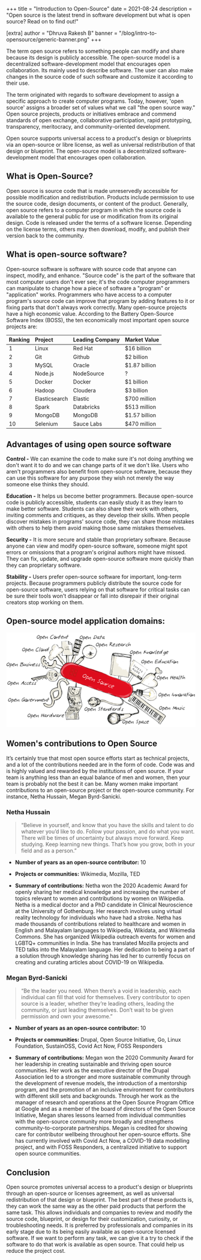 +++
title = "Introduction to Open-Source"
date = 2021-08-24
description = "Open source is the latest trend in software development but what is open source? Read on to find out!"

[extra]
author = "Dhruva Rakesh B"
banner = "/blog/intro-to-opensource/generic-banner.png"
+++

The term open source refers to something people can modify and share
because its design is publicly accessible. The open-source model is a
decentralized software-development model that encourages open
collaboration. Its mainly used to describe software. The user can also
make changes in the source code of such software and customize it
according to their use. <!-- more -->

The term originated with regards to software development to assign a
specific approach to create computer programs. Today, however, 'open
source' assigns a broader set of values what we call "the open source
way." Open source projects, products or initiatives embrace and commend
standards of open exchange, collaborative participation, rapid
prototyping, transparency, meritocracy, and community-oriented
development.

Open source supports universal access to a product's design or
blueprints via an open-source or libre license, as well as universal
redistribution of that design or blueprint. The open-source model is a
decentralized software-development model that encourages open
collaboration.

## What is Open-Source?

Open source is source code that is made unreservedly accessible for
possible modification and redistribution. Products include permission to
use the source code, design documents, or content of the product.
Generally, open source refers to a computer program in which the source
code is available to the general public for use or modification from its
original design. Code is released under the terms of a software license.
Depending on the license terms, others may then download, modify, and
publish their version back to the community.

## What is open-source software?

Open-source software is software with source code that anyone can
inspect, modify, and enhance. "Source code" is the part of the software
that most computer users don't ever see; it's the code computer
programmers can manipulate to change how a piece of software a "program"
or "application" works. Programmers who have access to a computer
program's source code can improve that program by adding features to it
or fixing parts that don't always work correctly. Many open-source
projects have a high economic value. According to the Battery
Open-Source Software Index (BOSS), the ten economically most important
open source projects are:

<!-- ![Table](/blog/blog1/img1.png) -->

| Ranking | Project       | Leading Company | Market Value   |
| :------ | :------------ | :-------------- | :------------- |
| 1       | Linux         | Red Hat         | \$16 billion   |
| 2       | Git           | Github          | \$2 billion    |
| 3       | MySQL         | Oracle          | \$1.87 billion |
| 4       | Node.js       | NodeSource      | ?              |
| 5       | Docker        | Docker          | \$1 billion    |
| 6       | Hadoop        | Cloudera        | \$3 billion    |
| 7       | Elasticsearch | Elastic         | \$700 million  |
| 8       | Spark         | Databricks      | \$513 million  |
| 9       | MongoDB       | MongoDB         | \$1.57 billion |
| 10      | Selenium      | Sauce Labs      | \$470 million  |

## Advantages of using open source software

**Control -** We can examine the code to make sure it's not doing
anything we don't want it to do and we can change parts of it we don't
like. Users who aren't programmers also benefit from open-source
software, because they can use this software for any purpose they wish
not merely the way someone else thinks they should.

**Education -** It helps us become better programmers. Because
open-source code is publicly accessible, students can easily study it as
they learn to make better software. Students can also share their work
with others, inviting comments and critiques, as they develop their
skills. When people discover mistakes in programs' source code, they can
share those mistakes with others to help them avoid making those same
mistakes themselves.

**Security -** It is more secure and stable than proprietary software.
Because anyone can view and modify open-source software, someone might
spot errors or omissions that a program's original authors might have
missed. They can fix, update, and upgrade open-source software more
quickly than they can proprietary software.

**Stability -** Users prefer open-source software for important,
long-term projects. Because programmers publicly distribute the source
code for open-source software, users relying on that software for
critical tasks can be sure their tools won't disappear or fall into
disrepair if their original creators stop working on them.

## Open-source model application domains:

![OSC](/blog/intro-to-opensource/open-source-properties.png)

## Women's contributions to Open Source

It’s certainly true that most open source efforts start as technical
projects, and a lot of the contributions needed are in the form of code.
Code was and is highly valued and rewarded by the institutions of open
source. If your team is anything less than an equal balance of men and
women, then your team is probably not the best it can be. Many women
make important contributions to an open-source project or the
open-source community. For instance, Netha Hussain, Megan Byrd-Sanicki.

### Netha Hussain

> “Believe in yourself, and know that you have the skills and talent to
> do whatever you’d like to do. Follow your passion, and do what you
> want. There will be times of uncertainty but always move forward. Keep
> studying. Keep learning new things. That’s how you grow, both in your
> field and as a person.”

- **Number of years as an open-source contributor:** 10

- **Projects or communities:** Wikimedia, Mozilla, TED

- **Summary of contributions:** Netha won the 2020 Academic Award for
  openly sharing her medical knowledge and increasing the number of
  topics relevant to women and contributions by women on Wikipedia.
  Netha is a medical doctor and a PhD candidate in Clinical Neuroscience
  at the University of Gothenburg. Her research involves using virtual
  reality technology for individuals who have had a stroke. Netha has
  made thousands of contributions related to healthcare and women in
  English and Malayalam languages to Wikipedia, Wikidata, and Wikimedia
  Commons. She has organized Wikipedia outreach events for women and
  LGBTQ+ communities in India. She has translated Mozilla projects and
  TED talks into the Malayalam language. Her dedication to being a part
  of a solution through knowledge sharing has led her to currently focus
  on creating and curating articles about COVID-19 on Wikipedia.

### Megan Byrd-Sanicki

> “Be the leader you need. When there’s a void in leadership, each
> individual can fill that void for themselves. Every contributor to
> open source is a leader, whether they’re leading others, leading the
> community, or just leading themselves. Don’t wait to be given
> permission and own your awesome.”

- **Number of years as an open-source contributor:** 10

- **Projects or communities:** Drupal, Open Source Initiative, Go, Linux
  Foundation, SustainOSS, Covid Act Now, FOSS Responders

- **Summary of contributions:** Megan won the 2020 Community Award for her
  leadership in creating sustainable and thriving open source communities.
  Her work as the executive director of the Drupal Association led to a
  stronger and more sustainable community through the development of
  revenue models, the introduction of a mentorship program, and the
  promotion of an inclusive environment for contributors with different
  skill sets and backgrounds. Through her work as the manager of research
  and operations at the Open Source Program Office at Google and as a
  member of the board of directors of the Open Source Initiative, Megan
  shares lessons learned from individual communities with the open-source
  community more broadly and strengthens community-to-corporate
  partnerships. Megan is credited for showing care for contributor
  wellbeing throughout her open-source efforts. She has currently involved
  with Covid Act Now, a COVID-19 data modelling project, and with FOSS
  Responders, a centralized initiative to support open source communities.

## Conclusion

Open source promotes universal access to a product's design or
blueprints through an open-source or licenses agreement, as well as
universal redistribution of that design or blueprint. The best part of
these products is, they can work the same way as the other paid products
that perform the same task. This allows individuals and companies to
review and modify the source code, blueprint, or design for their
customization, curiosity, or troubleshooting needs. It is preferred by
professionals and companies in its early stage due to its being easily
available as open-source licensed software. If we want to perform any
task, we can give it a try to check if the software to do that work is
available as open source. That could help us reduce the project cost.
